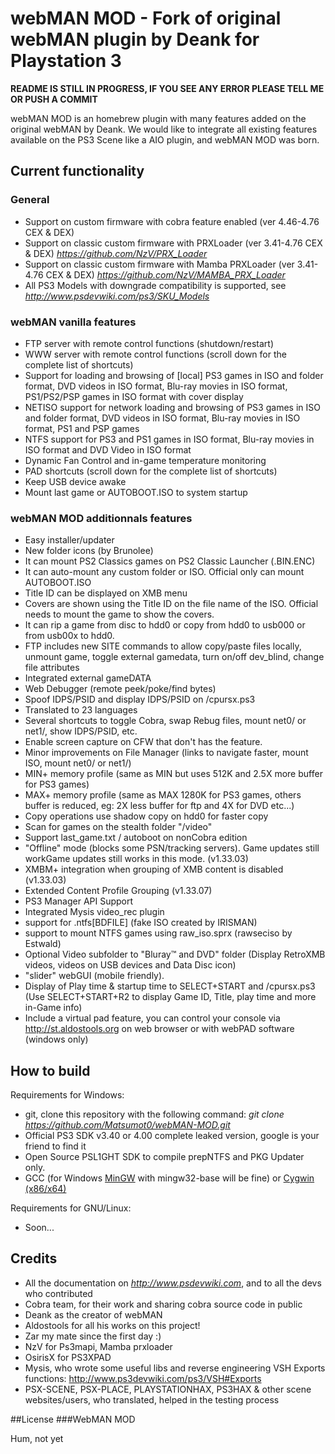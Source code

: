 # webMAN MOD - Fork of original webMAN plugin by Deank for Playstation 3

__README IS STILL IN PROGRESS, IF YOU SEE ANY ERROR PLEASE TELL ME OR PUSH A COMMIT__

webMAN MOD is an homebrew plugin with many features added on the original webMAN by Deank.
We would like to integrate all existing features available on the PS3 Scene like a AIO plugin, and webMAN MOD was born.

## Current functionality
### General
- Support on custom firmware with cobra feature enabled (ver 4.46-4.76 CEX & DEX)
- Support on classic custom firmware with PRXLoader (ver 3.41-4.76 CEX & DEX) *https://github.com/NzV/PRX_Loader*
- Support on classic custom firmware with Mamba PRXLoader (ver 3.41-4.76 CEX & DEX) *https://github.com/NzV/MAMBA_PRX_Loader*
- All PS3 Models with downgrade compatibility is supported, see *http://www.psdevwiki.com/ps3/SKU_Models*

### webMAN vanilla features
- FTP server with remote control functions (shutdown/restart)
- WWW server with remote control functions (scroll down for the complete list of shortcuts)
- Support for loading and browsing of [local] PS3 games in ISO and folder format, DVD videos in ISO format, Blu-ray movies in ISO format, PS1/PS2/PSP games in ISO format with cover display
- NETISO support for network loading and browsing of PS3 games in ISO and folder format, DVD videos in ISO format, Blu-ray movies in ISO format, PS1 and PSP games
- NTFS support for PS3 and PS1 games in ISO format, Blu-ray movies in ISO format and DVD Video in ISO format
- Dynamic Fan Control and in-game temperature monitoring
- PAD shortcuts (scroll down for the complete list of shortcuts)
- Keep USB device awake
- Mount last game or AUTOBOOT.ISO to system startup

### webMAN MOD additionnals features
- Easy installer/updater
- New folder icons (by Brunolee)
- It can mount PS2 Classics games on PS2 Classic Launcher (.BIN.ENC)
- It can auto-mount any custom folder or ISO. Official only can mount AUTOBOOT.ISO
- Title ID can be displayed on XMB menu
- Covers are shown using the Title ID on the file name of the ISO. Official needs to mount the game to show the covers.
- It can rip a game from disc to hdd0 or copy from hdd0 to usb000 or from usb00x to hdd0.
- FTP includes new SITE commands to allow copy/paste files locally, unmount game, toggle external gamedata, turn on/off dev_blind, change file attributes
- Integrated external gameDATA
- Web Debugger (remote peek/poke/find bytes)
- Spoof IDPS/PSID and display IDPS/PSID on /cpursx.ps3
- Translated to 23 languages
- Several shortcuts to toggle Cobra, swap Rebug files, mount net0/ or net1/, show IDPS/PSID, etc.
- Enable screen capture on CFW that don't has the feature.
- Minor improvements on File Manager (links to navigate faster, mount ISO, mount net0/ or net1/)
- MIN+ memory profile (same as MIN but uses 512K and 2.5X more buffer for PS3 games)
- MAX+ memory profile (same as MAX 1280K for PS3 games, others buffer is reduced, eg: 2X less buffer for ftp and 4X for DVD etc...)
- Copy operations use shadow copy on hdd0 for faster copy
- Scan for games on the stealth folder "/video"
- Support last_game.txt / autoboot on nonCobra edition
- "Offline" mode (blocks some PSN/tracking servers). Game updates still workGame updates still works in this mode. (v1.33.03)
- XMBM+ integration when grouping of XMB content is disabled (v1.33.03)
- Extended Content Profile Grouping (v1.33.07)
- PS3 Manager API Support
- Integrated Mysis video_rec plugin
- support for .ntfs[BDFILE] (fake ISO created by IRISMAN)
- support to mount NTFS games using raw_iso.sprx (rawseciso by Estwald)
- Optional Video subfolder to "Bluray™ and DVD" folder (Display RetroXMB videos, videos on USB devices and Data Disc icon)
- "slider" webGUI (mobile friendly).
- Display of Play time & startup time to SELECT+START and /cpursx.ps3 (Use SELECT+START+R2 to display Game ID, Title, play time and more in-Game info)
- Include a virtual pad feature, you can control your console via http://st.aldostools.org on web browser or with webPAD software (windows only)


## How to build
Requirements for Windows:
- git, clone this repository with the following command: *git clone https://github.com/Matsumot0/webMAN-MOD.git*
- Official PS3 SDK v3.40 or 4.00 complete leaked version, google is your friend to find it
- Open Source PSL1GHT SDK to compile prepNTFS and PKG Updater only.
- GCC (for Windows [MinGW](http://sourceforge.net/projects/mingw) with mingw32-base will be fine) or [Cygwin (x86/x64)](https://cygwin.com/install.html)

Requirements for GNU/Linux:
- Soon...

## Credits
- All the documentation on *http://www.psdevwiki.com*, and to all the devs who contributed
- Cobra team, for their work and sharing cobra source code in public
- Deank as the creator of webMAN
- Aldostools for all his works on this project!
- Zar my mate since the first day :)
- NzV for Ps3mapi, Mamba prxloader
- OsirisX for PS3XPAD
- Mysis, who wrote some useful libs and reverse engineering VSH Exports functions: http://www.ps3devwiki.com/ps3/VSH#Exports
- PSX-SCENE, PSX-PLACE, PLAYSTATIONHAX, PS3HAX & other scene websites/users, who translated, helped in the testing process


##License
###WebMAN MOD

Hum, not yet